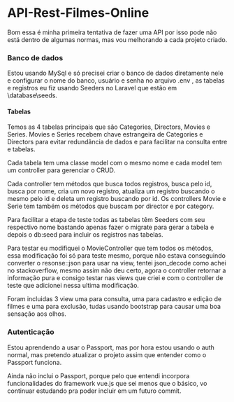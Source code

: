 # API-Rest-Filmes-Online

<p>Bom essa é minha primeira tentativa de fazer uma API por isso pode não está dentro de algumas normas, mas vou melhorando a cada projeto criado.</p>
<h3>Banco de dados</h3>

<p>Estou usando MySql e só precisei criar o banco de dados diretamente nele e configurar o nome do banco, usuário e senha no arquivo .env , as tabelas e registros eu fiz usando Seeders no Laravel que estão em \database\seeds. </p>

<h4>Tabelas</h4>

<p>Temos as 4 tabelas principais que são Categories, Directors, Movies e Series. Movies e Series recebem chave estrangeira de Categories e Directors para evitar redundância de dados e para facilitar na consulta entre e tabelas. </p>

<p>Cada tabela tem uma classe model com o mesmo nome e cada model tem um controller para gerenciar o CRUD. </p>

<p>Cada controller tem  métodos que busca todos registros, busca pelo id, busca por nome, cria um novo registro, atualiza um registro buscando o mesmo pelo id e deleta um registro buscando por id.
Os controllers Movie e Serie tem também os métodos que buscam por director e por category.</p>

<p>Para facilitar a etapa de teste todas as tabelas têm Seeders com seu respectivo nome bastando apenas fazer o migrate para gerar a tabela e depois o db:seed para incluir os registros nas tabelas.</p>

<p>Para testar eu modifiquei o MovieController que tem todos os métodos, essa modificação foi só para teste mesmo, porque não estava conseguindo converter o resonse::json para usar na view, tentei json_decode como achei no stackoverflow, mesmo assim não deu certo, agora o controller retornar a informação pura e consigo testar nas views que criei e com o controller de teste que adicionei nessa ultima modificação. </p>

<p>Foram incluidas 3 view uma para consulta, uma para cadastro e edição de filmes e uma para exclusão, tudas usando bootstrap para causar uma boa sensação aos olhos.</p>

<h3>Autenticação </h3>

<p>Estou aprendendo a usar o Passport, mas por hora estou usando o auth normal, mas pretendo atualizar o projeto assim que entender como o Passport funciona.</p>

<p>Ainda não inclui o Passport, porque pelo que entendi incorpora funcionalidades do framework vue.js que sei menos que o básico, vo continuar estudando pra poder incluir em um futuro commit.</p>